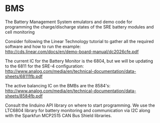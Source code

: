 # BMS
The Battery Management System emulators and demo code for programming the charge/discharge states of the SRE battery modules and cell monitoring  

Consider following the Linear Technology tutorial to gather all the required software and how to run the example:  
http://cds.linear.com/docs/en/demo-board-manual/dc2026cfe.pdf  

The current IC for the Battery Monitor is the 6804, but we will be updating to the 6811 for the SRE-4 configuration:
http://www.analog.com/media/en/technical-documentation/data-sheets/68111fb.pdf

The active balancing IC on the BMBs are the 8584's:
http://www.analog.com/media/en/technical-documentation/data-sheets/8584fb.pdf

Consult the linduino API library on where to start programming. We use the LTC6804 library for battery monitoring and communication via I2C along with the Sparkfun MCP2515 CAN Bus Shield libraries. 
